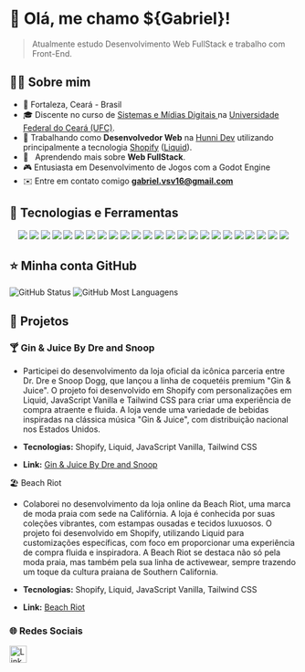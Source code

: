 # 🔫 Olá, me chamo <strong>${Gabriel}!</strong> 
> Atualmente estudo Desenvolvimento Web FullStack e trabalho com Front-End.

## 👨‍💻 Sobre mim

- 📍 Fortaleza, Ceará - Brasil
- 🎓 Discente no curso de <a href="https://smd.ufc.br" target="_blank">Sistemas e Mídias Digitais </a> na <a href="https://www.ufc.br/" target="_blank">Universidade Federal do Ceará (UFC)</a>.
- 💼 Trabalhando como **Desenvolvedor Web** na <a href="https://www.linkedin.com/company/hunni-dev?trk=public_profile_topcard-current-company" target="_blank">Hunni Dev</a> utilizando principalmente a tecnologia [Shopify](https://shopify.dev/) ([Liquid](https://shopify.dev/docs/api/liquid)).
- 🌱 &nbsp; Aprendendo mais sobre **Web FullStack**.
- 🎮 Entusiasta em Desenvolvimento de Jogos com a Godot Engine
- ✉️ Entre em contato comigo **gabriel.vsv16@gmail.com**

## 🔧 Tecnologias e Ferramentas
<div align="center">
  <img src="https://img.shields.io/badge/HTML5-E34F26?style=for-the-badge&logo=html5&logoColor=white" />
  <img src="https://img.shields.io/badge/CSS3-1572B6?style=for-the-badge&logo=css3&logoColor=white" />
  <img src="https://img.shields.io/badge/javascript-%23323330.svg?style=for-the-badge&logo=javascript&logoColor=%23F7DF1E" />
  <img src="https://img.shields.io/badge/TypeScript-007ACC?style=for-the-badge&logo=typescript&logoColor=white" />
  <img src="https://img.shields.io/badge/React-20232A?style=for-the-badge&logo=react&logoColor=61DAFB" />
  <img src="https://img.shields.io/badge/Next-black?style=for-the-badge&logo=next.js&logoColor=white" />
  <img src="https://img.shields.io/badge/shopify-liquid?logo=liquid&style=for-the-badge">
  <img src="https://img.shields.io/badge/Tailwind_CSS-38B2AC?style=for-the-badge&logo=tailwind-css&logoColor=white" />
  <img src="https://img.shields.io/badge/shadcn/ui-000000?style=for-the-badge&logo=shadcn/ui&logoColor=white" />
  <img src="https://img.shields.io/badge/Bootstrap-563D7C?style=for-the-badge&logo=bootstrap&logoColor=white" />
  <img src="https://img.shields.io/badge/PostgreSQL-316192?style=for-the-badge&logo=postgresql&logoColor=white" />
  <img src="https://img.shields.io/badge/firebase-ffca28?style=for-the-badge&logo=firebase&logoColor=black" />
  <img src="https://img.shields.io/badge/Git-E34F26?style=for-the-badge&logo=git&logoColor=white" />
  <img src="https://img.shields.io/badge/github-%23121011.svg?style=for-the-badge&logo=github&logoColor=white" />
  <img src="https://img.shields.io/badge/Linux-E34F26?style=for-the-badge&logo=linux&logoColor=black" />
  <img src="https://img.shields.io/badge/Java-ED8B00?style=for-the-badge&logo=openjdk&logoColor=white">
  <img src="https://img.shields.io/badge/apache%20tomcat-%23F8DC75.svg?style=for-the-badge&logo=apache-tomcat&logoColor=black">
  <img src="https://img.shields.io/badge/Android-3DDC84?style=for-the-badge&logo=android&logoColor=white">
  <img src="https://img.shields.io/badge/kotlin-%237F52FF.svg?style=for-the-badge&logo=kotlin&logoColor=white">
  <img src="https://img.shields.io/badge/Visual%20Studio%20Code-0078d7.svg?style=for-the-badge&logo=visual-studio-code&logoColor=white">
  <img src="https://img.shields.io/badge/NetBeansIDE-1B6AC6.svg?style=for-the-badge&logo=apache-netbeans-ide&logoColor=white">
  <img src="https://img.shields.io/badge/Figma-F24E1E?style=for-the-badge&logo=figma&logoColor=white">
  <img src="https://img.shields.io/badge/Cypress-478CBF?logo=cypress&logoColor=fff&style=for-the-badge">
  <img src="https://img.shields.io/badge/Godot%20Engine-478CBF?logo=godotengine&logoColor=fff&style=for-the-badge">
</div>

## ⭐ Minha conta GitHub

<div>
  <img src="https://github-readme-stats.vercel.app/api?username=gabriel-vasconcelos&theme=dracula" alt="GitHub Status" />
  <img src="https://github-readme-stats.vercel.app/api/top-langs/?username=gabriel-vasconcelos&hide=html&layout=compact&theme=dracula" alt="GitHub Most Languagens" />
</div>

##  📝 Projetos
### 🍸 Gin & Juice By Dre and Snoop
- Participei do desenvolvimento da loja oficial da icônica parceria entre Dr. Dre e Snoop Dogg, que lançou a linha de coquetéis premium "Gin & Juice". O projeto foi desenvolvido em Shopify com personalizações em Liquid, JavaScript Vanilla e Tailwind CSS para criar uma experiência de compra atraente e fluida. A loja vende uma variedade de bebidas inspiradas na clássica música "Gin & Juice", com distribuição nacional nos Estados Unidos.

- **Tecnologias:** Shopify, Liquid, JavaScript Vanilla, Tailwind CSS
- **Link:** [Gin & Juice By Dre and Snoop](https://bydreandsnoop.com/)

🏖️ Beach Riot
- Colaborei no desenvolvimento da loja online da Beach Riot, uma marca de moda praia com sede na Califórnia. A loja é conhecida por suas coleções vibrantes, com estampas ousadas e tecidos luxuosos. O projeto foi desenvolvido em Shopify, utilizando Liquid para customizações específicas, com foco em proporcionar uma experiência de compra fluida e inspiradora. A Beach Riot se destaca não só pela moda praia, mas também pela sua linha de activewear, sempre trazendo um toque da cultura praiana de Southern California.

- **Tecnologias:** Shopify, Liquid, JavaScript Vanilla, Tailwind CSS
- **Link:** [Beach Riot](https://beachriot.com/)

### 🌐 Redes Sociais

[<img src='https://img.shields.io/badge/LinkedIn-0077B5?style=for-the-badge&logo=linkedin&logoColor=white' alt='Linkedin' height='30'>](https://www.linkedin.com/in/gabrielvsv/)
